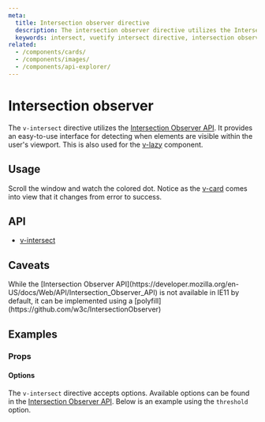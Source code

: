 ```yaml
---
meta:
  title: Intersection observer directive
  description: The intersection observer directive utilizes the Intersection observer API. It allows you to determine when elements are visible on the screen.
  keywords: intersect, vuetify intersect directive, intersection observer directive
related:
  - /components/cards/
  - /components/images/
  - /components/api-explorer/
---
```


# Intersection observer

The `v-intersect` directive utilizes the [Intersection Observer API](https://developer.mozilla.org/en-US/docs/Web/API/Intersection_Observer_API). It provides an easy-to-use interface for detecting when elements are visible within the user's viewport. This is also used for the [v-lazy](/components/lazy) component.

<entry-ad />

## Usage

Scroll the window and watch the colored dot. Notice as the [v-card](/components/cards) comes into view that it changes from error to success.

<example file="v-intersect/usage" />

## API

- [v-intersect](../../api/v-intersect)

## Caveats

<alert type="info">
  While the [Intersection Observer API](https://developer.mozilla.org/en-US/docs/Web/API/Intersection_Observer_API) is not available in IE11 by default, it can be implemented using a [polyfill](https://github.com/w3c/IntersectionObserver)
</alert>

## Examples

### Props

#### Options

The `v-intersect` directive accepts options. Available options can be found in the [Intersection Observer API](https://developer.mozilla.org/en-US/docs/Web/API/Intersection_Observer_API). Below is an example using the `threshold` option.

<example file="v-intersect/prop-options" />

<endmatter />
